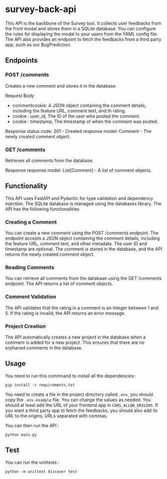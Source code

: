 # survey-back-api

This API is the backbone of the Survey tool. It collects user feedbacks from the front modal and stores them in a SQLite database.
You can configure the rules for displaying the modal to your users from the YAML config file.
The API also provides an endpoint to fetch the feedbacks from a third party app, such as our BugPrediction.

## Endpoints

### POST /comments
Creates a new comment and stores it in the database.

Request Body
- commentcookie: A JSON object containing the comment details, including the feature URL, comment text, and th rating.
- cookie : user_id, The ID of the user who posted the comment.
- cookie : timestamp, The timestamp of when the comment was posted.
    
Response
status code: 201 - Created
response model: Comment - The newly created comment object.

### GET /comments
Retrieves all comments from the database.

Response
response model: List[Comment] - A list of comment objects.

## Functionality
This API uses FastAPI and Pydantic for type validation and dependency injection. The SQLite database is managed using the databases library. The API has the following functionalities:

### Creating a Comment
You can create a new comment using the POST /comments endpoint. The endpoint accepts a JSON object containing the comment details, including the feature URL, comment text, and other metadata. The user ID and timestamp are optional. The comment is stored in the database, and the API returns the newly created comment object.

### Reading Comments
You can retrieve all comments from the database using the GET /comments endpoint. The API returns a list of comment objects.

### Comment Validation
The API validates that the rating in a comment is an integer between 1 and 5. If the rating is invalid, the API returns an error message.

### Project Creation
The API automatically creates a new project in the database when a comment is added for a new project. This ensures that there are no orphaned comments in the database.
## Usage

You need to run this commnand to install all the dependencies :

    pip install -r requirements.txt

You need to create a file in the project directory called ```.env```, you should copy the ```.env.example``` file.
You can change the values as needed. You should at least add the URL of your frontend app in ```CORS_ALLOW_ORIGINS```.
If you want a third party app to fetch the feedbacks, you should also add its URL to the origins, URLs separated with commas.

You can then run the API :

    python main.py

## Test 

You can run the unittests : 

    python -m unittest discover test
